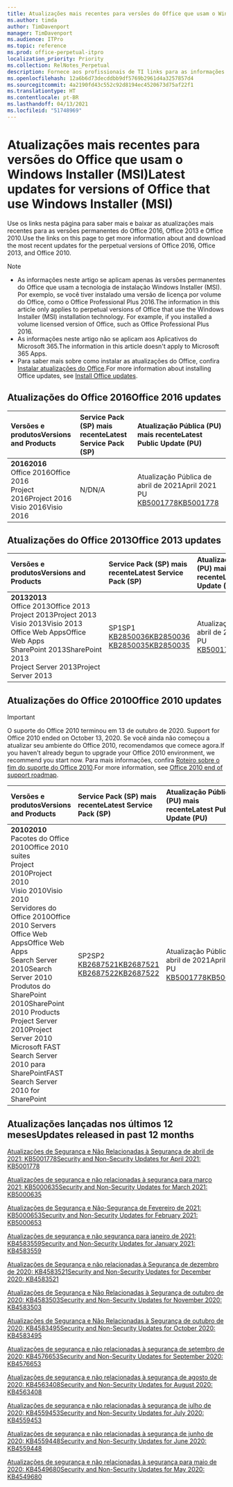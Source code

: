 ```yaml
---
title: Atualizações mais recentes para versões do Office que usam o Windows Installer (MSI)
ms.author: timda
author: TimDavenport
manager: TimDavenport
ms.audience: ITPro
ms.topic: reference
ms.prod: office-perpetual-itpro
localization_priority: Priority
ms.collection: RelNotes_Perpetual
description: Fornece aos profissionais de TI links para as informações de atualização mais recentes para as versões permanentes do Office 2016, Office 2013 e Office 2010
ms.openlocfilehash: 12a6b6d73decddbb9df5769b2961d4a3257857d4
ms.sourcegitcommit: 4a2190fd43c552c92d8194ec4520673d75af22f1
ms.translationtype: HT
ms.contentlocale: pt-BR
ms.lasthandoff: 04/13/2021
ms.locfileid: "51748969"
---
```

# <a name="latest-updates-for-versions-of-office-that-use-windows-installer-msi"></a><span data-ttu-id="27d34-103">Atualizações mais recentes para versões do Office que usam o Windows Installer (MSI)</span><span class="sxs-lookup"><span data-stu-id="27d34-103">Latest updates for versions of Office that use Windows Installer (MSI)</span></span>

<span data-ttu-id="27d34-104">Use os links nesta página para saber mais e baixar as atualizações mais recentes para as versões permanentes do Office 2016, Office 2013 e Office 2010.</span><span class="sxs-lookup"><span data-stu-id="27d34-104">Use the links on this page to get more information about and download the most recent updates for the perpetual versions of Office 2016, Office 2013, and Office 2010.</span></span>
  
 
> [!NOTE]
> - <span data-ttu-id="27d34-p101">As informações neste artigo se aplicam apenas às versões permanentes do Office que usam a tecnologia de instalação Windows Installer (MSI). Por exemplo, se você tiver instalado uma versão de licença por volume do Office, como o Office Professional Plus 2016.</span><span class="sxs-lookup"><span data-stu-id="27d34-p101">The information in this article only applies to perpetual versions of Office that use the Windows Installer (MSI) installation technology. For example, if you installed a volume licensed version of Office, such as Office Professional Plus 2016.</span></span>
> - <span data-ttu-id="27d34-107">As informações neste artigo não se aplicam aos Aplicativos do Microsoft 365.</span><span class="sxs-lookup"><span data-stu-id="27d34-107">The information in this article doesn't apply to Microsoft 365 Apps.</span></span>
> - <span data-ttu-id="27d34-108">Para saber mais sobre como instalar as atualizações do Office, confira [Instalar atualizações do Office](https://support.office.com/article/2ab296f3-7f03-43a2-8e50-46de917611c5).</span><span class="sxs-lookup"><span data-stu-id="27d34-108">For more information about installing Office updates, see [Install Office updates](https://support.office.com/article/2ab296f3-7f03-43a2-8e50-46de917611c5).</span></span> 


## <a name="office-2016-updates"></a><span data-ttu-id="27d34-109">Atualizações do Office 2016</span><span class="sxs-lookup"><span data-stu-id="27d34-109">Office 2016 updates</span></span>

|<span data-ttu-id="27d34-110">**Versões e produtos**</span><span class="sxs-lookup"><span data-stu-id="27d34-110">**Versions and Products**</span></span>|<span data-ttu-id="27d34-111">**Service Pack (SP) mais recente**</span><span class="sxs-lookup"><span data-stu-id="27d34-111">**Latest Service Pack (SP)**</span></span>|<span data-ttu-id="27d34-112">**Atualização Pública (PU) mais recente**</span><span class="sxs-lookup"><span data-stu-id="27d34-112">**Latest Public Update (PU)**</span></span>|
|:-----|:-----|:-----|
|<span data-ttu-id="27d34-113">**2016**</span><span class="sxs-lookup"><span data-stu-id="27d34-113">**2016**</span></span> <br/> <span data-ttu-id="27d34-114">Office 2016</span><span class="sxs-lookup"><span data-stu-id="27d34-114">Office 2016</span></span>  <br/> <span data-ttu-id="27d34-115">Project 2016</span><span class="sxs-lookup"><span data-stu-id="27d34-115">Project 2016</span></span>  <br/> <span data-ttu-id="27d34-116">Visio 2016</span><span class="sxs-lookup"><span data-stu-id="27d34-116">Visio 2016</span></span>  <br/> |<span data-ttu-id="27d34-117">N/D</span><span class="sxs-lookup"><span data-stu-id="27d34-117">N/A</span></span>  <br/> |<span data-ttu-id="27d34-118">Atualização Pública de abril de 2021</span><span class="sxs-lookup"><span data-stu-id="27d34-118">April 2021 PU</span></span>  <br/> [<span data-ttu-id="27d34-119">KB5001778</span><span class="sxs-lookup"><span data-stu-id="27d34-119">KB5001778</span></span>](https://support.microsoft.com/help/5001778) <br/> |

## <a name="office-2013-updates"></a><span data-ttu-id="27d34-120">Atualizações do Office 2013</span><span class="sxs-lookup"><span data-stu-id="27d34-120">Office 2013 updates</span></span>

|<span data-ttu-id="27d34-121">**Versões e produtos**</span><span class="sxs-lookup"><span data-stu-id="27d34-121">**Versions and Products**</span></span>|<span data-ttu-id="27d34-122">**Service Pack (SP) mais recente**</span><span class="sxs-lookup"><span data-stu-id="27d34-122">**Latest Service Pack (SP)**</span></span>|<span data-ttu-id="27d34-123">**Atualização Pública (PU) mais recente**</span><span class="sxs-lookup"><span data-stu-id="27d34-123">**Latest Public Update (PU)**</span></span>|
|:-----|:-----|:-----|
|<span data-ttu-id="27d34-124">**2013**</span><span class="sxs-lookup"><span data-stu-id="27d34-124">**2013**</span></span> <br/> <span data-ttu-id="27d34-125">Office 2013</span><span class="sxs-lookup"><span data-stu-id="27d34-125">Office 2013</span></span>  <br/> <span data-ttu-id="27d34-126">Project 2013</span><span class="sxs-lookup"><span data-stu-id="27d34-126">Project 2013</span></span>  <br/> <span data-ttu-id="27d34-127">Visio 2013</span><span class="sxs-lookup"><span data-stu-id="27d34-127">Visio 2013</span></span>  <br/> <span data-ttu-id="27d34-128">Office Web Apps</span><span class="sxs-lookup"><span data-stu-id="27d34-128">Office Web Apps</span></span>  <br/> <span data-ttu-id="27d34-129">SharePoint 2013</span><span class="sxs-lookup"><span data-stu-id="27d34-129">SharePoint 2013</span></span>  <br/> <span data-ttu-id="27d34-130">Project Server 2013</span><span class="sxs-lookup"><span data-stu-id="27d34-130">Project Server 2013</span></span>  <br/> |<span data-ttu-id="27d34-131">SP1</span><span class="sxs-lookup"><span data-stu-id="27d34-131">SP1</span></span> <br/> [<span data-ttu-id="27d34-132">KB2850036</span><span class="sxs-lookup"><span data-stu-id="27d34-132">KB2850036</span></span>](https://support.microsoft.com/kb/2850036) <br/>[<span data-ttu-id="27d34-133">KB2850035</span><span class="sxs-lookup"><span data-stu-id="27d34-133">KB2850035</span></span>](https://support.microsoft.com/kb/2850035) <br/> |<span data-ttu-id="27d34-134">Atualização Pública de abril de 2021</span><span class="sxs-lookup"><span data-stu-id="27d34-134">April 2021 PU</span></span>  <br/> [<span data-ttu-id="27d34-135">KB5001778</span><span class="sxs-lookup"><span data-stu-id="27d34-135">KB5001778</span></span>](https://support.microsoft.com/help/5001778) <br/> |
   
## <a name="office-2010-updates"></a><span data-ttu-id="27d34-136">Atualizações do Office 2010</span><span class="sxs-lookup"><span data-stu-id="27d34-136">Office 2010 updates</span></span>
> [!IMPORTANT]
> <span data-ttu-id="27d34-137">O suporte do Office 2010 terminou em 13 de outubro de 2020. </span><span class="sxs-lookup"><span data-stu-id="27d34-137">Support for Office 2010 ended on October 13, 2020.</span></span> <span data-ttu-id="27d34-138">Se você ainda não começou a atualizar seu ambiente do Office 2010, recomendamos que comece agora.</span><span class="sxs-lookup"><span data-stu-id="27d34-138">If you haven't already begun to upgrade your Office 2010 environment, we recommend you start now.</span></span> <span data-ttu-id="27d34-139">Para mais informações, confira [Roteiro sobre o fim do suporte do Office 2010](/DeployOffice/office-2010-end-support-roadmap).</span><span class="sxs-lookup"><span data-stu-id="27d34-139">For more information, see [Office 2010 end of support roadmap](/DeployOffice/office-2010-end-support-roadmap).</span></span> 

|<span data-ttu-id="27d34-140">**Versões e produtos**</span><span class="sxs-lookup"><span data-stu-id="27d34-140">**Versions and Products**</span></span>|<span data-ttu-id="27d34-141">**Service Pack (SP) mais recente**</span><span class="sxs-lookup"><span data-stu-id="27d34-141">**Latest Service Pack (SP)**</span></span>|<span data-ttu-id="27d34-142">**Atualização Pública (PU) mais recente**</span><span class="sxs-lookup"><span data-stu-id="27d34-142">**Latest Public Update (PU)**</span></span>|
|:-----|:-----|:-----|
|<span data-ttu-id="27d34-143">**2010**</span><span class="sxs-lookup"><span data-stu-id="27d34-143">**2010**</span></span> <br/> <span data-ttu-id="27d34-144">Pacotes do Office 2010</span><span class="sxs-lookup"><span data-stu-id="27d34-144">Office 2010 suites</span></span>  <br/> <span data-ttu-id="27d34-145">Project 2010</span><span class="sxs-lookup"><span data-stu-id="27d34-145">Project 2010</span></span>  <br/> <span data-ttu-id="27d34-146">Visio 2010</span><span class="sxs-lookup"><span data-stu-id="27d34-146">Visio 2010</span></span>  <br/> <span data-ttu-id="27d34-147">Servidores do Office 2010</span><span class="sxs-lookup"><span data-stu-id="27d34-147">Office 2010 Servers</span></span>  <br/> <span data-ttu-id="27d34-148">Office Web Apps</span><span class="sxs-lookup"><span data-stu-id="27d34-148">Office Web Apps</span></span>  <br/> <span data-ttu-id="27d34-149">Search Server 2010</span><span class="sxs-lookup"><span data-stu-id="27d34-149">Search Server 2010</span></span>  <br/> <span data-ttu-id="27d34-150">Produtos do SharePoint 2010</span><span class="sxs-lookup"><span data-stu-id="27d34-150">SharePoint 2010 Products</span></span>  <br/> <span data-ttu-id="27d34-151">Project Server 2010</span><span class="sxs-lookup"><span data-stu-id="27d34-151">Project Server 2010</span></span>  <br/> <span data-ttu-id="27d34-152">Microsoft FAST Search Server 2010 para SharePoint</span><span class="sxs-lookup"><span data-stu-id="27d34-152">FAST Search Server 2010 for SharePoint</span></span>  <br/> |<span data-ttu-id="27d34-153">SP2</span><span class="sxs-lookup"><span data-stu-id="27d34-153">SP2</span></span> <br/>[<span data-ttu-id="27d34-154">KB2687521</span><span class="sxs-lookup"><span data-stu-id="27d34-154">KB2687521</span></span>](https://support.microsoft.com/kb/2687521) <br/> [<span data-ttu-id="27d34-155">KB2687522</span><span class="sxs-lookup"><span data-stu-id="27d34-155">KB2687522</span></span>](https://support.microsoft.com/kb/2687522) <br/> |<span data-ttu-id="27d34-156">Atualização Pública de abril de 2021</span><span class="sxs-lookup"><span data-stu-id="27d34-156">April 2021 PU</span></span>  <br/> [<span data-ttu-id="27d34-157">KB5001778</span><span class="sxs-lookup"><span data-stu-id="27d34-157">KB5001778</span></span>](https://support.microsoft.com/help/5001778) <br/> |
   

   
## <a name="updates-released-in-past-12-months"></a><span data-ttu-id="27d34-158">Atualizações lançadas nos últimos 12 meses</span><span class="sxs-lookup"><span data-stu-id="27d34-158">Updates released in past 12 months</span></span>

[<span data-ttu-id="27d34-159">Atualizações de Segurança e Não Relacionadas à Segurança de abril de 2021: KB5001778</span><span class="sxs-lookup"><span data-stu-id="27d34-159">Security and Non-Security Updates for April 2021: KB5001778</span></span>](https://support.microsoft.com/help/5001778)

[<span data-ttu-id="27d34-160">Atualizações de segurança e não relacionadas à segurança para março 2021: KB5000635</span><span class="sxs-lookup"><span data-stu-id="27d34-160">Security and Non-Security Updates for March 2021: KB5000635</span></span>](https://support.microsoft.com/help/5000635)

[<span data-ttu-id="27d34-161">Atualizações de Segurança e Não-Segurança de Fevereiro de 2021: KB5000653</span><span class="sxs-lookup"><span data-stu-id="27d34-161">Security and Non-Security Updates for February 2021: KB5000653</span></span>](https://support.microsoft.com/help/5000653)

[<span data-ttu-id="27d34-162">Atualizações de segurança e não segurança para janeiro de 2021: KB4583559</span><span class="sxs-lookup"><span data-stu-id="27d34-162">Security and Non-Security Updates for January 2021: KB4583559</span></span>](https://support.microsoft.com/help/4583559)

[<span data-ttu-id="27d34-163">Atualizações de Segurança e não relacionadas à Segurança de dezembro de 2020: KB4583521</span><span class="sxs-lookup"><span data-stu-id="27d34-163">Security and Non-Security Updates for December 2020: KB4583521</span></span>](https://support.microsoft.com/help/4583521)

[<span data-ttu-id="27d34-164">Atualizações de Segurança e Não Relacionadas à Segurança de outubro de 2020: KB4583503</span><span class="sxs-lookup"><span data-stu-id="27d34-164">Security and Non-Security Updates for November 2020: KB4583503</span></span>](https://support.microsoft.com/help/4583503)

[<span data-ttu-id="27d34-165">Atualizações de Segurança e Não Relacionadas à Segurança de outubro de 2020: KB4583495</span><span class="sxs-lookup"><span data-stu-id="27d34-165">Security and Non-Security Updates for October 2020: KB4583495</span></span>](https://support.microsoft.com/help/4583495)

[<span data-ttu-id="27d34-166">Atualizações de segurança e não relacionadas à segurança de setembro de 2020: KB4576653</span><span class="sxs-lookup"><span data-stu-id="27d34-166">Security and Non-Security Updates for September 2020: KB4576653</span></span>](https://support.microsoft.com/help/4576653)

[<span data-ttu-id="27d34-167">Atualizações de segurança e não relacionadas à segurança de agosto de 2020: KB4563408</span><span class="sxs-lookup"><span data-stu-id="27d34-167">Security and Non-Security Updates for August 2020: KB4563408</span></span>](https://support.microsoft.com/help/4563408)

[<span data-ttu-id="27d34-168">Atualizações de segurança e não relacionadas à segurança de julho de 2020: KB4559453</span><span class="sxs-lookup"><span data-stu-id="27d34-168">Security and Non-Security Updates for July 2020: KB4559453</span></span>](https://support.microsoft.com/help/4559453)

[<span data-ttu-id="27d34-169">Atualizações de segurança e não relacionadas à segurança de junho de 2020: KB4559448</span><span class="sxs-lookup"><span data-stu-id="27d34-169">Security and Non-Security Updates for June 2020: KB4559448</span></span>](https://support.microsoft.com/help/4559448)

[<span data-ttu-id="27d34-170">Atualizações de segurança e não relacionadas à segurança para maio de 2020: KB4549680</span><span class="sxs-lookup"><span data-stu-id="27d34-170">Security and Non-Security Updates for May 2020: KB4549680</span></span>](https://support.microsoft.com/help/4549680)







 




</br>